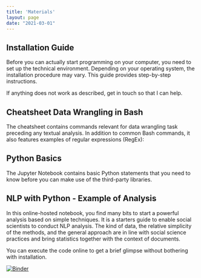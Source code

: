 ```yaml
---
title: 'Materials'
layout: page
date: "2021-03-01"
---
```




## Installation Guide

Before you can actually start programming on your computer, you need to set up the technical environment. Depending on your operating system, the installation procedure may vary. This guide provides step-by-step instructions. 

If anything does not work as described, get in touch so that I can help.

[<i class="fas fa-file-pdf"></i>](https://aflueckiger.github.io/KED2021/materials/installation_guide.pdf)
[<i class="fab fa-github"></i>](https://github.com/aflueckiger/KED2021/tree/master/materials/installation_guide.md)



## Cheatsheet Data Wrangling in Bash

The cheatsheet contains commands relevant for data wrangling task preceding any textual analysis. In addition to common Bash commands, it also features examples of regular expressions (RegEx):

[<i class="fas fa-file-pdf"></i>](https://aflueckiger.github.io/KED2021/materials/cheatsheet_command_line.pdf)
[<i class="fab fa-github"></i>](https://github.com/aflueckiger/KED2021/tree/master/materials/cheatsheet_command_line.md)



## Python Basics

The Jupyter Notebook contains basic Python statements that you need to know before you can make use of the third-party libraries.

[<i class="fab fa-github"></i>](https://github.com/aflueckiger/KED2021/tree/master/materials/code/python_basics.ipynb)

## NLP with Python - Example of Analysis

In this online-hosted notebook, you find many bits to start a powerful analysis based on simple techniques. It is a starters guide to enable social scientists to conduct NLP analysis. The kind of data, the relative simplicity of the methods, and the general approach are in line with social science practices and bring statistics together with the context of documents.

You can execute the code online to get a brief glimpse without bothering with installation.

 [![Binder](https://mybinder.org/badge_logo.svg)](https://mybinder.org/v2/gh/aflueckiger/KED2021/HEAD?filepath=materials%2Fcode%2FKED2021_10.ipynb) 

